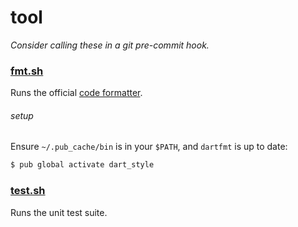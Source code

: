 tool
====

_Consider calling these in a git pre-commit hook._

### [fmt.sh][]

Runs the official [code formatter][].

[code formatter]: https://github.com/dart-lang/dart_style
[fmt.sh]: fmt.sh

###### setup

Ensure `~/.pub_cache/bin` is in your `$PATH`, and `dartfmt` is up to date:

```sh
$ pub global activate dart_style
```

### [test.sh][]

Runs the unit test suite.

[test.sh]: test.sh
